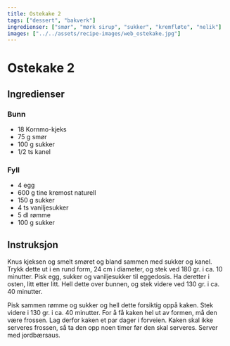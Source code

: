 ```yaml
---
title: Ostekake 2
tags: ["dessert", "bakverk"]
ingredienser: ["smør", "mørk sirup", "sukker", "kremfløte", "nelik"]
images: ["../../assets/recipe-images/web_ostekake.jpg"]
---
```


# Ostekake 2

## Ingredienser

### Bunn

- 18 Kornmo-kjeks
- 75 g smør
- 100 g sukker
- 1/2 ts kanel

### Fyll

- 4 egg
- 600 g tine kremost naturell
- 150 g sukker
- 4 ts vaniljesukker
- 5 dl rømme
- 100 g sukker

## Instruksjon

Knus kjeksen og smelt smøret og bland sammen med sukker og kanel. Trykk dette ut i en rund form, 24 cm i diameter, og stek ved 180 gr. i ca. 10 minutter. Pisk egg, sukker og vaniljesukker til eggedosis. Ha deretter i osten, litt etter litt. Hell dette over bunnen, og stek videre ved 130 gr. i ca. 40 minutter.

Pisk sammen rømme og sukker og hell dette forsiktig oppå kaken. Stek videre i 130 gr. i ca. 40 minutter. For å få kaken hel ut av formen, må den være frossen. Lag derfor kaken et par dager i forveien. Kaken skal ikke serveres frossen, så ta den opp noen timer før den skal serveres. Server med jordbærsaus.
